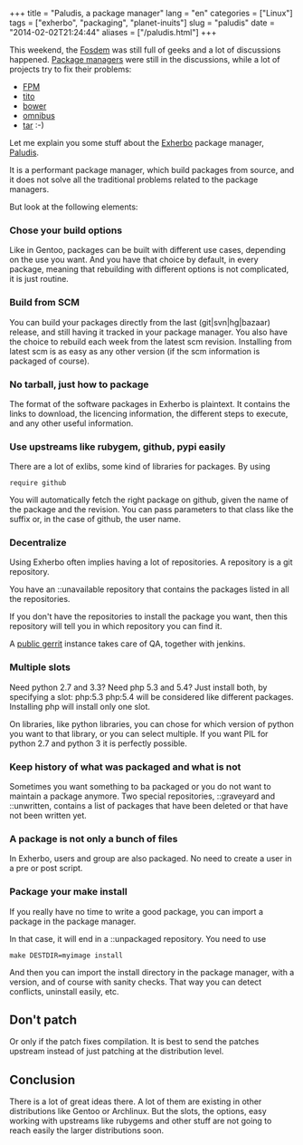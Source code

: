 +++
title = "Paludis, a package manager"
lang = "en"
categories = ["Linux"]
tags = ["exherbo", "packaging", "planet-inuits"]
slug = "paludis"
date = "2014-02-02T21:24:44"
aliases = ["/paludis.html"]
+++

This weekend, the [Fosdem](http://fosdem.org) was still full of geeks and a lot of
discussions happened. [Package managers](http://www.slideshare.net/dberkholz/is-distributionlevel-package-management-obsolete)
were still in the discussions, while a lot of projects try to fix their problems:

* [FPM](https://github.com/jordansissel/fpm)
* [tito](https://github.com/dgoodwin/tito)
* [bower](https://github.com/bower/bower)
* [omnibus](https://github.com/opscode/omnibus-chef)
* [tar](https://www.gnu.org/software/tar/) :-)

Let me explain you some stuff about the [Exherbo](http://exherbo) package manager, [Paludis](http://paludis.exherbo.org/).

It is a performant package manager, which build packages from source, and it does
not solve all the traditional problems related to the package managers.

But look at the following elements:

### Chose your build options

Like in Gentoo, packages can be built with different use cases, depending on
the use you want. And you have that choice by default, in every package, meaning
that rebuilding with different options is not complicated, it is just routine.

### Build from SCM

You can build your packages directly from the last (git|svn|hg|bazaar) release, and still having it
tracked in your package manager. You also have the choice to rebuild each week from
the latest scm revision. Installing from latest scm is as easy as any other version (if
the scm information is packaged of course).

### No tarball, just how to package

The format of the software packages in Exherbo is plaintext. It contains the
links to download, the licencing information, the different steps to execute,
and any other useful information.

### Use upstreams like rubygem, github, pypi easily

There are a lot of exlibs, some kind of libraries for packages. By using

    require github

You will automatically fetch the right package on github, given the name of the
package and the revision. You can pass parameters to that class like the suffix or,
in the case of github, the user name.

### Decentralize

Using Exherbo often implies having a lot of repositories. A repository is a git repository.

You have an ::unavailable repository that contains the packages listed in all the repositories.

If you don't have the repositories to install the package you want, then this
repository will tell you in which repository you can find it.

A [public gerrit](http://galileo.mailstation.de/gerrit) instance takes care of QA, together
with jenkins.

### Multiple slots

Need python 2.7 and 3.3? Need php 5.3 and 5.4? Just install both, by specifying a
slot: php:5.3 php:5.4 will be considered like different packages. Installing php will
install only one slot.

On libraries, like python libraries, you can chose for which version of python you want
to that library, or you can select multiple. If you want PIL for python 2.7 and python 3
it is perfectly possible.

### Keep history of what was packaged and what is not

Sometimes you want something to ba packaged or you do not want to maintain a package anymore.
Two special repositories, ::graveyard and ::unwritten, contains a list of packages that
have been deleted or that have not been written yet.

### A package is not only a bunch of files

In Exherbo, users and group are also packaged. No need to create a user in a pre or post script.

### Package your make install

If you really have no time to write a good package, you can import a package in the package manager.

In that case, it will end in a ::unpackaged repository. You need to use

    make DESTDIR=myimage install

And then you can import the install directory in the package manager, with a version, and
of course with sanity checks. That way you can detect conflicts, uninstall easily, etc.

## Don't patch

Or only if the patch fixes compilation. It is best to send the patches upstream instead
of just patching at the distribution level.

## Conclusion

There is a lot of great ideas there. A lot of them are existing in other
distributions like Gentoo or Archlinux. But the slots, the options, easy working
with upstreams like rubygems and other stuff are not going to reach easily the larger
distributions soon.

